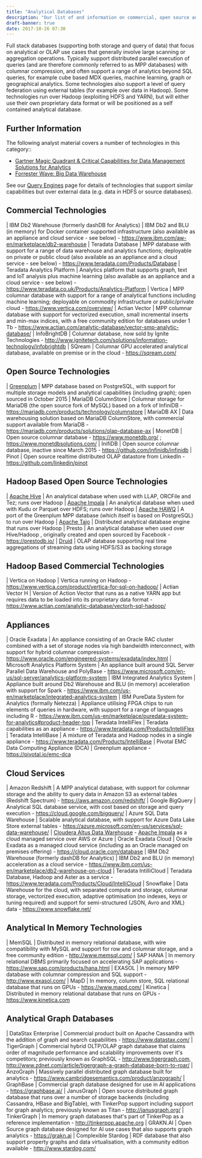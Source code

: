 ```yaml
---
title: "Analytical Databases"
description: "Our list of and information on commercial, open source and cloud based analytical databases, including Teradata, Exadata, Redhift and alternatives to these."
draft-banner: true
date: 2017-10-26 07:30
---
```

Full stack databases (supporting both storage and query of data) that focus on analytical or OLAP use cases that generally involve large scanning or aggregation operations. Typically support distributed parallel execution of queries (and are therefore commonly referred to as MPP databases) with columnar compression, and often support a range of analytics beyond SQL queries, for example cube based MDX queries, machine learning, graph or geographical analytics. Some technologies also support a level of query federation using external tables (for example over data in Hadoop).  Some technologies run over Hadoop (exploiting HDFS and YARN), but will either use their own proprietary data format or will be positioned as a self contained analytical database.
<!--more-->

## Further Information

The following analyst material covers a number of technologies in this category::

* [Gartner Magic Quadrant & Critical Capabilities for Data Management Solutions for Analytics](https://www.google.co.uk/search?q=gartner+\"Data+Management+Solutions+for+Analytics\")
* [Forrester Wave: Big Data Warehouse](https://www.google.co.uk/search?q=Forrester+\"Big+Data+Warehouse\")

See our [Query Engines](/tech-categories/query-engines/) page for details of technologies that support similar capabilities but over external data (e.g. data in HDFS or source databases).

## Commercial Technologies

| IBM Db2 Warehouse (formerly dashDB for Analytics) | IBM Db2 and BLU (in memory) for Docker container supported infrastructure (also available as an appliance and cloud service - see below) - <https://www.ibm.com/aw-en/marketplace/db2-warehouse>
| Teradata Database | MPP database with support for a range of data warehouse and analytics functions; deployable on private or public cloud (also available as an appliance and a cloud service - see below) - <https://www.teradata.com/Products/Database>
| Teradata Analytics Platform | Analytics platform that supports graph, text and IoT analysis plus machine learning (also available as an appliance and a cloud service - see below) -  <https://www.teradata.co.uk/Products/Analytics-Platform>
| Vertica | MPP columnar database with support for a range of analytical functions including machine learning; deployable on commodity infrastructure or public/private cloud - <https://www.vertica.com/overview/>
| Actian Vector | MPP columnar database with support for vectorized execution, small incremental inserts and min-max indices, with a free community edition for databases under 1 Tb - <https://www.actian.com/analytic-database/vector-smp-analytic-database/>
| InfoBrightDB | Columnar database, now sold by Ignite Technologies - <http://www.ignitetech.com/solutions/information-technology/infobrightdb>
| SQream | Columnar GPU accelerated analytical database, available on premise or in the cloud - <https://sqream.com/>

## Open Source Technologies

| [Greenplum](/technologies/greenplum/) | MPP database based on PostgreSQL, with support for multiple storage models and analytical capabilities (including graph); open sourced in October 2015
| MariaDB ColumnStore | Columnar storage for MariaDB (the open source fork of MySQL) based on a fork of InfiniDB - <https://mariadb.com/products/technology/columnstore>
| MariaDB AX | Data warehousing solution based on MariaDB ColumnStore, with commercial support available from MariaDB - <https://mariadb.com/products/solutions/olap-database-ax>
| MonetDB | Open source columnar database - <https://www.monetdb.org/> ; <https://www.monetdbsolutions.com/>
| InifiDB | Open source columnar database, inactive since March 2015 - <https://github.com/infinidb/infinidb>
| Pinot | Open source realtime distributed OLAP datastore from LinkedIn - <https://github.com/linkedin/pinot>

## Hadoop Based Open Source Technologies

| [Apache Hive](/technologies/apache-hive/) | An analytical database when used with LLAP, ORCFile and Tez; runs over Hadoop
| [Apache Impala](/technologies/apache-impala/) | An analytical database when used with Kudu or Parquet over HDFS; runs over Hadoop
| [Apache HAWQ](/technologies/apache-hawq/) | A port of the Greenplum MPP database (which itself is based on PostgreSQL) to run over Hadoop
| [Apache Tajo](/technologies/apache-tajo/) | Distributed analytical database engine that runs over Hadoop
| Presto | An analytical database when used over Hive/Hadoop , originally created and open sourced by Facebook - <https://prestodb.io/>
| [Druid](/technologies/druid) | OLAP database supporting real time aggregations of streaming data using HDFS/S3 as backing storage

## Hadoop Based Commercial Technologies

| Vertica on Hadoop | Vertica running on Hadoop - <https://www.vertica.com/product/vertica-for-sql-on-hadoop/>
| Actian Vector H | Version of Action Vector that runs as a native YARN app but requires data to be loaded into its proprietary data format - <https://www.actian.com/analytic-database/vectorh-sql-hadoop/>

## Appliances

| Oracle Exadata | An appliance consisting of an Oracle RAC cluster combined with a set of storage nodes via high bandwidth interconnect, with support for hybrid columnar compression - <https://www.oracle.com/engineered-systems/exadata/index.html>
| Microsoft Analytics Platform System | An appliance built around SQL Server Parallel Data Warehouse and PolyBase  - <https://www.microsoft.com/en-us/sql-server/analytics-platform-system>
| IBM Integrated Analytics System | Appliance built around Db2 Warehouse and BLU (in memory) acceleration with support for Spark - <https://www.ibm.com/us-en/marketplace/integrated-analytics-system>
| IBM PureData System for Analytics (formally Netezza) | Appliance utilising FPGA chips to run elements of queries in hardware, with support for a range of languages including R - <https://www.ibm.com/us-en/marketplace/puredata-system-for-analytics#product-header-top>
| Teradata IntelliFlex | Teradata capabilities as an appliance - <https://www.teradata.com/Products/IntelliFlex>
| Teradata IntelliBase | A mixture of Teradata and Hadoop nodes in a single appliance -  <https://www.teradata.com/Products/IntelliBase>
| Pivotal EMC Data Computing Appliance (DCA) | Greenplum appliance - <https://pivotal.io/emc-dca>

## Cloud Services

| Amazon Redshift | A MPP analytical database, with support for columnar storage and the ability to query data in Amazon S3 as external tables (Redshift Spectrum) - <https://aws.amazon.com/redshift/>
| Google BigQuery | Analytical SQL database service, with cost based on storage and query execution - <https://cloud.google.com/bigquery/>
| Azure SQL Data Warehouse | Scalable analytical database, with support for Azure Data Lake Store external tables - <https://azure.microsoft.com/en-us/services/sql-data-warehouse/>
| [Cloudera Altus Data Warehouse](/technologies/cloudera-altus/data-warehouse/) - [Apache Impala](/technologies/apache-impala/) as a cloud managed service over AWS or Azure
| Oracle Exadata Cloud | Oracle Exadata as a managed cloud service (including as an Oracle managed on premises offering) - <https://cloud.oracle.com/database>
| IBM Db2 Warehouse (formerly dashDB for Analytics) | IBM Db2 and BLU (in memory) acceleration as a cloud service - <https://www.ibm.com/us-en/marketplace/db2-warehouse-on-cloud>
| Teradata IntilliCloud | Teradata Database, Hadoop and Aster as a service - <https://www.teradata.com/Products/Cloud/IntelliCloud>
| Snowflake | Data Warehouse for the cloud, with separated compute and storage, columnar storage, vectorized execution, adaptive optimisation (no indexes, keys or tuning required) and support for semi-structured (JSON, Avro and XML) data - <https://www.snowflake.net/>

## Analytical In Memory Technologies

| MemSQL | Distributed in memory relational database, with wire compatibility with MySQL and support for row and columnar storage, and a free community edition - <http://www.memsql.com/>
| SAP HANA | In memory relational DBMS primarily focused on accelerating SAP applications - <https://www.sap.com/products/hana.html>
| EXASOL | In memory MPP database with columnar compression and SQL support - <http://www.exasol.com/>
| MapD | In memory, column store, SQL relational database that runs on GPUs - <https://www.mapd.com/>
| Kinetica | Distributed in memory relational database that runs on GPUs - <https://www.kinetica.com>

## Analytical Graph Databases

| DataStax Enterprise | Commercial product built on Apache Cassandra with the addition of graph and search capabilities - <https://www.datastax.com/>
| TigerGraph | Commercial hybrid OLTP/OLAP graph database that claims order of magnitude performance and scalability improvements over it's competitors; previously known as GraphSQL - <http://www.tigergraph.com>, <http://www.zdnet.com/article/tigergraph-a-graph-database-born-to-roar/>
| AnzoGraph | Massively parallel distributed graph database built for analytics - <https://www.cambridgesemantics.com/product/anzograph/>
| GraphBase | Commercial graph database designed for use in AI applications - <https://graphbase.ai/>
| JanusGraph | Open source distributed graph database that runs over a number of storage backends (including Cassandra, HBase and BigTable), with TinkerPop support including support for graph analytics; previously known as Titan - <http://janusgraph.org/>
| TinkerGraph | In memory graph databases that's part of TinkerPop as a reference implementation - <http://tinkerpop.apache.org>
| GRAKN.AI | Open Source graph database designed for AI use cases that also supports graph analytics - <https://grakn.ai>
| Complexible Stardog | RDF database that also support property graphs and data virtualisation, with a community edition available - <http://www.stardog.com/>